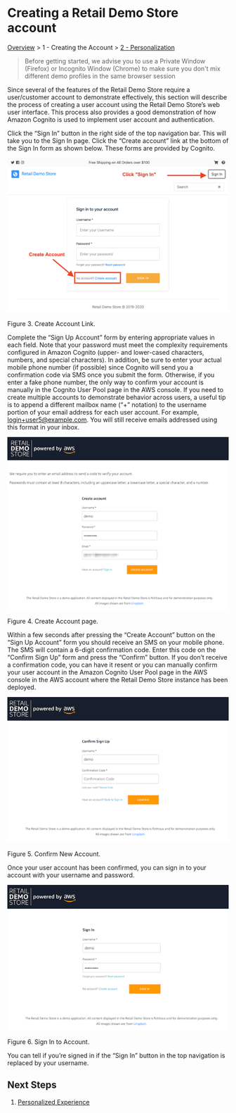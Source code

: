 # Creating a Retail Demo Store account

[Overview](./) > 1 - Creating the Account > [2 - Personalization](2-Personalization.md)

> Before getting started, we advise you to use a Private Window (Firefox) or Incognito Window (Chrome) to make sure you don't mix different demo profiles in the same browser session

Since several of the features of the Retail Demo Store require a user/customer account to demonstrate effectively, this section will describe the process of creating a user account using the Retail Demo Store’s web user interface. This process also provides a good demonstration of how Amazon Cognito is used to implement user account and authentication.

Click the “Sign In” button in the right side of the top navigation bar. This will take you to the Sign In page. Click the “Create account” link at the bottom of the Sign In form as shown below. These forms are provided by Cognito.

![image.png](../workshop/images/retaildemostore-create-acct-link.png)

Figure 3. Create Account Link.

Complete the “Sign Up Account” form by entering appropriate values in each field. Note that your password must meet the complexity requirements configured in Amazon Cognito (upper- and lower-cased characters, numbers, and special characters). In addition, be sure to enter your actual mobile phone number (if possible) since Cognito will send you a confirmation code via SMS once you submit the form. Otherwise, if you enter a fake phone number, the only way to confirm your account is manually in the Cognito User Pool page in the AWS console. If you need to create multiple accounts to demonstrate behavior across users, a useful tip is to append a different mailbox name (“+” notation) to the username portion of your email address for each user account. For example, login+user5@example.com. You will still receive emails addressed using this format in your inbox.

![image.png](../workshop/images/retaildemostore-create-acct.png)

Figure 4. Create Account page.

Within a few seconds after pressing the “Create Account” button on the “Sign Up Account” form you should receive an SMS on your mobile phone. The SMS will contain a 6-digit confirmation code. Enter this code on the “Confirm Sign Up” form and press the “Confirm” button. If you don’t receive a confirmation code, you can have it resent or you can manually confirm your user account in the Amazon Cognito User Pool page in the AWS console in the AWS account where the Retail Demo Store instance has been deployed.

![image.png](../workshop/images/retaildemostore-confirm.png)

Figure 5. Confirm New Account.

Once your user account has been confirmed, you can sign in to your account with your username and password.

![image.png](../workshop/images/retaildemostore-signin.png)

Figure 6. Sign In to Account.

You can tell if you’re signed in if the “Sign In” button in the top navigation is replaced by your username.

## Next Steps

1) [Personalized Experience](2-Personalization.md)
